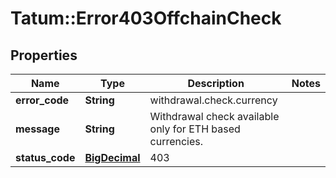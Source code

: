 # Tatum::Error403OffchainCheck

## Properties
Name | Type | Description | Notes
------------ | ------------- | ------------- | -------------
**error_code** | **String** | withdrawal.check.currency | 
**message** | **String** | Withdrawal check available only for ETH based currencies. | 
**status_code** | [**BigDecimal**](BigDecimal.md) | 403 | 

